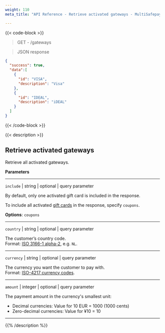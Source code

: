 ```yaml
---
weight: 110
meta_title: "API Reference - Retrieve activated gateways - MultiSafepay Docs"

---
```

{{< code-block >}}

> GET - /gateways

> JSON response

```json
{
  "success": true,
  "data":[
    {
      "id": "VISA",
      "description": "Visa"
    },
    {
      "id": "IDEAL",
      "description": "iDEAL"
    }
  ]
}
```
{{< /code-block >}}

{{< description >}}

## Retrieve activated gateways

Retrieve all activated gateways.

**Parameters**

----------------
`include` | string | optional | query parameter

By default, only one activated gift card is included in the response.

To include all activated [gift cards](/api/#gift-cards) in the response, specify `coupons`.

**Options**: `coupons`

----------------
`country` | string | optional | query parameter

The customer’s country code.  
Format: [ISO 3166-1 alpha-2](https://en.wikipedia.org/wiki/ISO_3166-1_alpha-2), e.g. `NL`. 

----------------
`currency` | string | optional | query parameter

The currency you want the customer to pay with.  
Format: [ISO-4217 currency codes](https://www.iso.org/iso-4217-currency-codes.html). 

----------------
`amount` | integer | optional | query parameter

The payment amount in the currency's smallest unit:  

- Decimal currencies: Value for 10 EUR = 1000 (1000 cents)
- Zero-decimal currencies: Value for ¥10 = 10 

----------------

{{% /description %}}